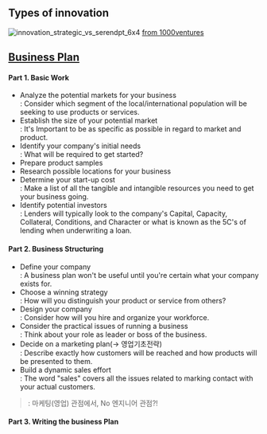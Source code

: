 ## Types of innovation

![innovation_strategic_vs_serendpt_6x4](https://user-images.githubusercontent.com/43804152/81638066-ee08ba80-9452-11ea-8acf-e79a71c0db48.png)
[from 1000ventures](http://www.1000ventures.com/business_guide/innovation_strategic_byip.html)

## [Business Plan](http://blog.naver.com/PostView.nhn?blogId=serenbip&logNo=221332910302&parentCategoryNo=&categoryNo=21&viewDate=&isShowPopularPosts=false&from=postView)
#### Part 1. Basic Work
* Analyze the potential markets for your business
<br>  : Consider which segment of the local/international population will be seeking to use products or services.
* Establish the size of your potential market
<br>  : It's Important to be as specific as possible in regard to market and product.
* Identify your company's initial needs
<br>  : What will be required to get started?
* Prepare product samples
* Research possible locations for your business
* Determine your start-up cost
<br>  : Make a list of all the tangible and intangible resources you need to get your business going.
* Identify potential investors
<br>  : Lenders will typically look to the company's Capital, Capacity, Collateral, Conditions, and Character or what is known as the 5C's of lending when underwriting a loan.

#### Part 2. Business Structuring
* Define your company
<br>  : A business plan won't be useful until you're certain what your company exists for.
* Choose a winning strategy
<br>  : How will you distinguish your product or service from others?
* Design your company
<br>  : Consider how will you hire and organize your workforce.
* Consider the practical issues of running a business
<br>  : Think about your role as leader or boss of the business.
* Decide on a marketing plan(-> 영업기초전략)
<br>  : Describe exactly how customers will be reached and how products will be presented to them.
* Build a dynamic sales effort
<br>  : The word "sales" covers all the issues related to marking contact with your actual customers.
> <Decision Maker> : 마케팅(영업) 관점에서, No 엔지니어 관점?!

#### Part 3. Writing the business Plan
